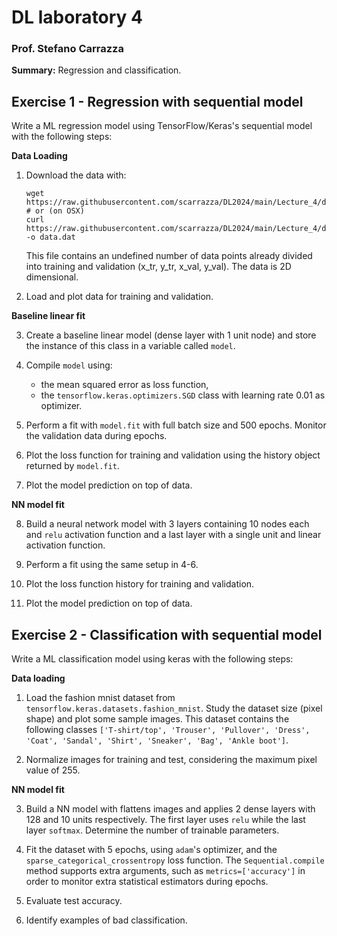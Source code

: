# DL laboratory 4

### Prof. Stefano Carrazza

**Summary:** Regression and classification.

## Exercise 1 - Regression with sequential model

Write a ML regression model using TensorFlow/Keras's sequential model with the following steps:

**Data Loading**

1. Download the data with:
    ```
    wget https://raw.githubusercontent.com/scarrazza/DL2024/main/Lecture_4/data.dat
    # or (on OSX)
    curl https://raw.githubusercontent.com/scarrazza/DL2024/main/Lecture_4/data.dat -o data.dat
    ```
    This file contains an undefined number of data points already divided into training and validation (x_tr, y_tr, x_val, y_val). The data is 2D dimensional.

2. Load and plot data for training and validation.

**Baseline linear fit**

3. Create a baseline linear model (dense layer with 1 unit node) and store the instance of this class in a variable called `model`.

4. Compile `model` using:
    - the mean squared error as loss function,
    - the `tensorflow.keras.optimizers.SGD` class with learning rate 0.01 as optimizer.

5. Perform a fit with `model.fit` with full batch size and 500 epochs. Monitor the validation data during epochs.

6. Plot the loss function for training and validation using the history object returned by `model.fit`.

7. Plot the model prediction on top of data.

**NN model fit**

8. Build a neural network model with 3 layers containing 10 nodes each and `relu` activation function and a last layer with a single unit and linear activation function.

9. Perform a fit using the same setup in 4-6.

10. Plot the loss function history for training and validation.

11. Plot the model prediction on top of data.


## Exercise 2 - Classification with sequential model

Write a ML classification model using keras with the following steps:

**Data loading**

1. Load the fashion mnist dataset from `tensorflow.keras.datasets.fashion_mnist`. Study the dataset size (pixel shape) and plot some sample images. This dataset contains the following classes `['T-shirt/top', 'Trouser', 'Pullover', 'Dress', 'Coat', 'Sandal', 'Shirt', 'Sneaker', 'Bag', 'Ankle boot']`.

2. Normalize images for training and test, considering the maximum pixel value of 255.

**NN model fit**

3. Build a NN model with flattens images and applies 2 dense layers with 128 and 10 units respectively. The first layer uses `relu` while the last layer `softmax`. Determine the number of trainable parameters.

4. Fit the dataset with 5 epochs, using `adam`'s optimizer, and the `sparse_categorical_crossentropy` loss function. The `Sequential.compile` method supports extra arguments, such as `metrics=['accuracy']` in order to monitor extra statistical estimators during epochs.

5. Evaluate test accuracy.

6. Identify examples of bad classification.
